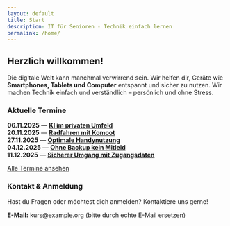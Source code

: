 ```yaml
---
layout: default
title: Start
description: IT für Senioren - Technik einfach lernen
permalink: /home/
---
```


<div class="wrap">
  <section id="willkommen">
    <h2>Herzlich willkommen!</h2>
  <p>Die digitale Welt kann manchmal verwirrend sein. Wir helfen dir, Geräte wie <strong>Smartphones, Tablets und Computer</strong> entspannt und sicher zu nutzen. Wir machen Technik einfach und verständlich – persönlich und ohne Stress.</p>
  </section>

  <section id="termine" class="cta-box">
    <h3>Aktuelle Termine</h3>
    <ul style="list-style: none; padding: 0;">
      <li><strong>06.11.2025</strong> — <strong><a href="{{ '/angebote/#ki-privat' | relative_url }}">KI im privaten Umfeld</a></strong></li>
      <li><strong>20.11.2025</strong> — <strong><a href="{{ '/angebote/#komoot-radfahren' | relative_url }}">Radfahren mit Komoot</a></strong></li>
      <li><strong>27.11.2025</strong> — <strong><a href="{{ '/angebote/#optimale-handynutzung' | relative_url }}">Optimale Handynutzung</a></strong></li>
      <li><strong>04.12.2025</strong> — <strong><a href="{{ '/angebote/#backup-ohne-mitleid' | relative_url }}">Ohne Backup kein Mitleid</a></strong></li>
      <li><strong>11.12.2025</strong> — <strong><a href="{{ '/angebote/#zugangsdaten-sicher' | relative_url }}">Sicherer Umgang mit Zugangsdaten</a></strong></li>
    </ul>
    <a href="{{ '/termine/' | relative_url }}">Alle Termine ansehen</a>
  </section>

  

  <section id="kontakt">
  <h3>Kontakt & Anmeldung</h3>
  <p>Hast du Fragen oder möchtest dich anmelden? Kontaktiere uns gerne!</p>
    <p><strong>E-Mail:</strong> kurs@example.org (bitte durch echte E-Mail ersetzen)</p>
  </section>
</div>
